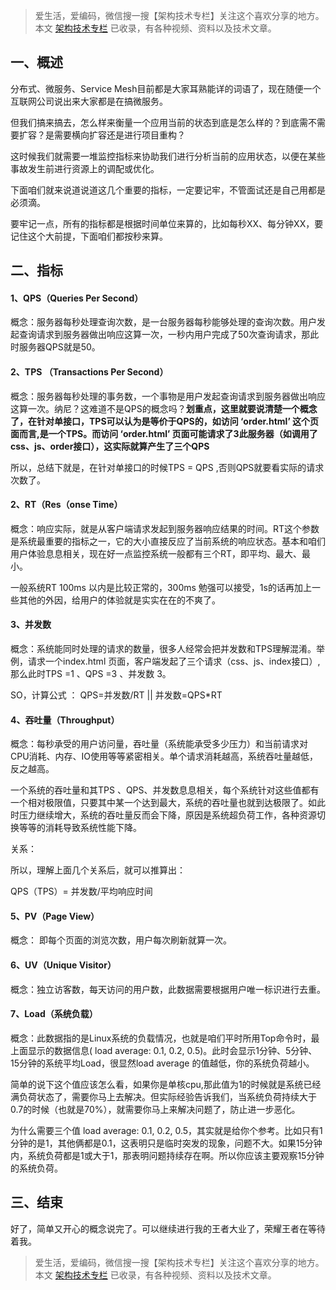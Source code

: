 >爱生活，爱编码，微信搜一搜【架构技术专栏】关注这个喜欢分享的地方。
>本文 [架构技术专栏](http://47.104.79.116:4321/)  已收录，有各种视频、资料以及技术文章。

## 一、概述

分布式、微服务、Service Mesh目前都是大家耳熟能详的词语了，现在随便一个互联网公司说出来大家都是在搞微服务。

但我们搞来搞去，怎么样来衡量一个应用当前的状态到底是怎么样的？到底需不需要扩容？是需要横向扩容还是进行项目重构？

这时候我们就需要一堆监控指标来协助我们进行分析当前的应用状态，以便在某些事故发生前进行资源上的调配或优化。

下面咱们就来说道说道这几个重要的指标，一定要记牢，不管面试还是自己用都是必须滴。

 要牢记一点，所有的指标都是根据时间单位来算的，比如每秒XX、每分钟XX，要记住这个大前提，下面咱们都按秒来算。



## 二、指标

#### 1、QPS（Queries Per Second）

概念：服务器每秒处理查询次数，是一台服务器每秒能够处理的查询次数。用户发起查询请求到服务器做出响应这算一次，一秒内用户完成了50次查询请求，那此时服务器QPS就是50。



#### 2、TPS （Transactions Per Second）

概念：服务器每秒处理的事务数，一个事物是用户发起查询请求到服务器做出响应这算一次。纳尼？这难道不是QPS的概念吗？**划重点，这里就要说清楚一个概念了，在针对单接口，TPS可以认为是等价于QPS的，如访问 ‘order.html’ 这个页面而言,是一个TPS。而访问 ‘order.html’  页面可能请求了3此服务器（如调用了css、js、order接口），这实际就算产生了三个QPS**

所以，总结下就是，在针对单接口的时候TPS = QPS ,否则QPS就要看实际的请求次数了。



#### 2、RT（Res（onse Time）

概念：响应实际，就是从客户端请求发起到服务器响应结果的时间。RT这个参数是系统最重要的指标之一，它的大小直接反应了当前系统的响应状态。基本和咱们用户体验息息相关，现在好一点监控系统一般都有三个RT，即平均、最大、最小。

一般系统RT 100ms 以内是比较正常的，300ms 勉强可以接受，1s的话再加上一些其他的外因，给用户的体验就是实实在在的不爽了。



#### 3、并发数

概念：系统能同时处理的请求的数量，很多人经常会把并发数和TPS理解混淆。举例，请求一个index.html 页面，客户端发起了三个请求（css、js、index接口）,那么此时TPS =1 、QPS =3 、并发数 3。

SO，计算公式 ： QPS=并发数/RT  ||  并发数=QPS*RT





#### 4、吞吐量（Throughput）

概念：每秒承受的用户访问量，吞吐量（系统能承受多少压力）和当前请求对CPU消耗、内存、IO使用等等紧密相关。单个请求消耗越高，系统吞吐量越低，反之越高。

一个系统的吞吐量和其TPS 、QPS、并发数息息相关，每个系统针对这些值都有一个相对极限值，只要其中某一个达到最大，系统的吞吐量也就到达极限了。如此时压力继续增大，系统的吞吐量反而会下降，原因是系统超负荷工作，各种资源切换等等的消耗导致系统性能下降。

关系：

所以，理解上面几个关系后，就可以推算出：

QPS（TPS）= 并发数/平均响应时间



#### 5、PV（Page View）

概念： 即每个页面的浏览次数，用户每次刷新就算一次。



#### 6、UV（Unique Visitor）

概念：独立访客数，每天访问的用户数，此数据需要根据用户唯一标识进行去重。



#### 7、Load（系统负载）

概念：此数据指的是Linux系统的负载情况，也就是咱们平时所用Top命令时，最上面显示的数据信息( load average: 0.1, 0.2, 0.5)。此时会显示1分钟、5分钟、15分钟的系统平均Load，很显然load average 的值越低，你的系统负荷越小。

简单的说下这个值应该怎么看，如果你是单核cpu,那此值为1的时候就是系统已经满负荷状态了，需要你马上去解决。但实际经验告诉我们，当系统负荷持续大于0.7的时候（也就是70%），就需要你马上来解决问题了，防止进一步恶化。

为什么需要三个值 load average: 0.1, 0.2, 0.5，其实就是给你个参考。比如只有1分钟的是1，其他俩都是0.1，这表明只是临时突发的现象，问题不大。如果15分钟内，系统负荷都是1或大于1，那表明问题持续存在啊。所以你应该主要观察15分钟的系统负荷。




## 三、结束

好了，简单又开心的概念说完了。可以继续进行我的王者大业了，荣耀王者在等待着我。


>爱生活，爱编码，微信搜一搜【架构技术专栏】关注这个喜欢分享的地方。
>本文 [架构技术专栏](http://47.104.79.116:4321/)  已收录，有各种视频、资料以及技术文章。